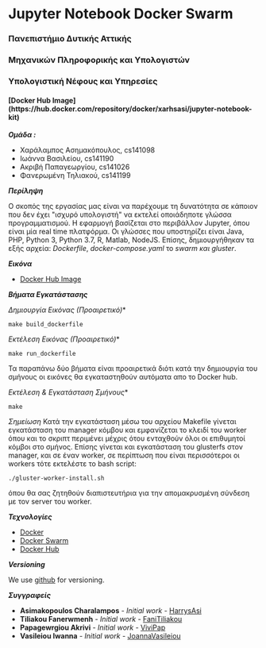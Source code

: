 <h1>Jupyter Notebook Docker Swarm</h1>

<h3> Πανεπιστήμιο Δυτικής Αττικής </h3>
<h3> Μηχανικών Πληροφορικής και Υπολογιστών </h3>
<h3> Υπολογιστική Νέφους και Υπηρεσίες </h3>

<h4> [Docker Hub Image](https://hub.docker.com/repository/docker/xarhsasi/jupyter-notebook-kit) </h4>

**_Ομάδα :_**

* Χαράλαμπος Ασημακόπουλος, cs141098
* Ιωάννα Βασιλείου, cs141190
* Ακριβή Παπαγεωργίου, cs141026
* Φανερωμένη Τηλιακού, cs141199

**_Περίληψη_**

Ο σκοπός της εργασίας μας είναι να παρέχουμε τη δυνατότητα σε κάποιον που δεν έχει "ισχυρό υπολογιστή" να εκτελεί οποιάδηποτε γλώσσα προγραμματισμού. Η εφαρμογή βασίζεται στο περιβάλλον Jupyter, όπου είναι μία real time πλατφόρμα. Οι γλώσσες που υποστηρίζει είναι Java, PHP, Python 3, Python 3.7, R, Matlab, NodeJS. Επίσης, δημιουργήθηκαν τα εξής αρχεία: *_Dockerfile_*, *_docker-compose.yaml_* το *_swarm και gluster_*.

**_Εικόνα_**

* [Docker Hub Image](https://hub.docker.com/repository/docker/xarhsasi/jupyter-notebook-kit)

**_Βήματα Εγκατάστασης_**

*Δημιουργία Εικόνας (Προαιρετικό)**

```
make build_dockerfile
```

*Εκτέλεση Εικόνας (Προαιρετικό)**

```
make run_dockerfile
```

Τα παραπάνω δύο βήματα είναι προαιρετικά διότι κατά την δημιουργία του σμήνους οι εικόνες θα εγκαταστηθούν αυτόματα απο το Docker hub.

*Εκτέλεση & Εγκατάσταση Σμήνους**

```
make
```

*_Σημείωση_*
Κατά την εγκατάσταση μέσω του αρχείου Makefile γίνεται εγκατάσταση του manager κόμβου και εμφανίζεται το κλειδί του worker όπου και το σκριπτ περιμένει μέχρις ότου ενταχθούν όλοι οι επιθυμητοί κόμβοι στο σμήνος. 
Επίσης γίνεται και εγκατάσταση του glusterfs στον manager, και σε έναν worker, σε περίπτωση που είναι περισσότεροι οι workers τότε εκτελέστε το bash script:
```
./gluster-worker-install.sh
```
όπου θα σας ζητηθούν διαπιστευτήρια για την απομακρυσμένη σύνδεση με τον server του worker.

**_Τεχνολογίες_**

* [Docker](https://www.docker.com/)
* [Docker Swarm](https://docs.docker.com/engine/swarm/)
* [Docker Hub](https://hub.docker.com/)

**_Versioning_**

We use [github](https://github.com/) for versioning.

**_Συγγραφείς_**

* **Asimakopoulos Charalampos** - *Initial work* - [HarrysAsi](https://github.com/HarrysAsi)
* **Tiliakou Fanerwmenh** - *Initial work* - [FaniTiliakou](https://github.com/fani-tiliakou)
* **Papagewrgiou Akrivi** - *Initial work* - [ViviPap](https://github.com/vivipap)
* **Vasileiou Iwanna** - *Initial work* - [JoannaVasileiou](https://github.com/JoannaVasileiou)


